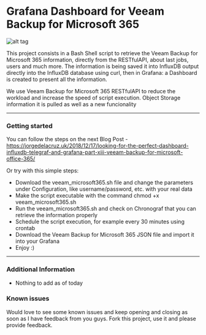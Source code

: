 Grafana Dashboard for Veeam Backup for Microsoft 365
===================

![alt tag](https://jorgedelacruz.uk/wp-content/uploads/2023/03/Grafana-VB365-v7.png)

This project consists in a Bash Shell script to retrieve the Veeam Backup for Microsoft 365 information, directly from the RESTfulAPI, about last jobs, users and much more. The information is being saved it into InfluxDB output directly into the InfluxDB database using curl, then in Grafana: a Dashboard is created to present all the information.

We use Veeam Backup for Microsoft 365 RESTfulAPI to reduce the workload and increase the speed of script execution. Object Storage information it is pulled as well as a new funcionality 

----------

### Getting started
You can follow the steps on the next Blog Post - https://jorgedelacruz.uk/2018/12/17/looking-for-the-perfect-dashboard-influxdb-telegraf-and-grafana-part-xiii-veeam-backup-for-microsoft-office-365/

Or try with this simple steps:
* Download the veeam_microsoft365.sh file and change the parameters under Configuration, like username/password, etc. with your real data
* Make the script executable with the command chmod +x veeam_microsoft365.sh
* Run the veeam_microsoft365.sh and check on Chronograf that you can retrieve the information properly
* Schedule the script execution, for example every 30 minutes using crontab
* Download the Veeam Backup for Microsoft 365 JSON file and import it into your Grafana
* Enjoy :)

----------

### Additional Information
* Nothing to add as of today

### Known issues 
Would love to see some known issues and keep opening and closing as soon as I have feedback from you guys. Fork this project, use it and please provide feedback.